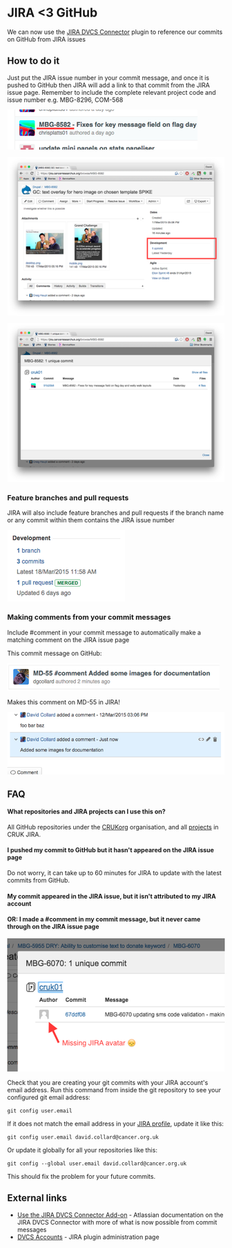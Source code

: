 # JIRA <3 GitHub

We can now use the [JIRA DVCS Connector](https://marketplace.atlassian.com/plugins/com.atlassian.jira.plugins.jira-bitbucket-connector-plugin) plugin to reference our commits on GitHub from JIRA issues

## How to do it

Just put the JIRA issue number in your commit message, and once it is pushed to GitHub then JIRA will add a link to that commit from the JIRA issue page. Remember to include the complete relevant project code and issue number e.g. MBG-8296, COM-568

![](https://raw.githubusercontent.com/CRUKorg/jira-github-sandbox/master/images/github-mbg-8582.png)

![](https://raw.githubusercontent.com/CRUKorg/jira-github-sandbox/master/images/jira-mbg-8582.png)

![](https://raw.githubusercontent.com/CRUKorg/jira-github-sandbox/master/images/jira-mbg-8582-commits.png)

### Feature branches and pull requests

JIRA will also include feature branches and pull requests if the branch name or any commit within them contains the JIRA issue number

![](https://raw.githubusercontent.com/CRUKorg/jira-github-sandbox/master/images/branch-and-pr.png)

### Making comments from your commit messages

Include #comment in your commit message to automatically make a matching comment on the JIRA issue page

This commit message on GitHub:

![](https://raw.githubusercontent.com/CRUKorg/jira-github-sandbox/master/images/github-comment.png)

Makes this comment on MD-55 in JIRA!

![](https://raw.githubusercontent.com/CRUKorg/jira-github-sandbox/master/images/jira-comment.png)

## FAQ

#### What repositories and JIRA projects can I use this on?

All GitHub repositories under the [CRUKorg](https://github.com/CRUKorg/) organisation, and all [projects](https://jira.cancerresearchuk.org/secure/BrowseProjects.jspa) in CRUK JIRA.

#### I pushed my commit to GitHub but it hasn't appeared on the JIRA issue page

Do not worry, it can take up to 60 minutes for JIRA to update with the latest commits from GitHub.

#### My commit appeared in the JIRA issue, but it isn't attributed to my JIRA account
#### OR: I made a #comment in my commit message, but it never came through on the JIRA issue page

![](https://raw.githubusercontent.com/CRUKorg/jira-github-sandbox/master/images/unattributed-commit.png)

Check that you are creating your git commits with your JIRA account's email address. Run this command from inside the git repository to see your configured git email address:

```
git config user.email
```

If it does not match the email address in your [JIRA profile](https://jira.cancerresearchuk.org/secure/ViewProfile.jspa), update it like this:

```
git config user.email david.collard@cancer.org.uk
```

Or update it globally for all your repositories like this:

```
git config --global user.email david.collard@cancer.org.uk
```

This should fix the problem for your future commits.

## External links

* [Use the JIRA DVCS Connector Add-on](https://confluence.atlassian.com/display/BITBUCKET/Use+the+JIRA+DVCS+Connector+Add-on) - Atlassian documentation on the JIRA DVCS Connector with more of what is now possible from commit messages
* [DVCS Accounts](https://jira.cancerresearchuk.org/secure/admin/ConfigureDvcsOrganizations!default.jspa) - JIRA plugin administration page
